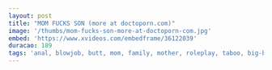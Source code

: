 ```yaml
---
layout: post
title: "MOM FUCKS SON (more at doctoporn.com)"
image: '/thumbs/mom-fucks-son-more-at-doctoporn-com.jpg'
embed: 'https://www.xvideos.com/embedframe/36122039'
duracao: 189
tags: 'anal, blowjob, butt, mom, family, mother, roleplay, taboo, big-boobs, stepmom, stepson, step-mom, step-mom-fucks-son, step-fantasy, step-son'
---
```

